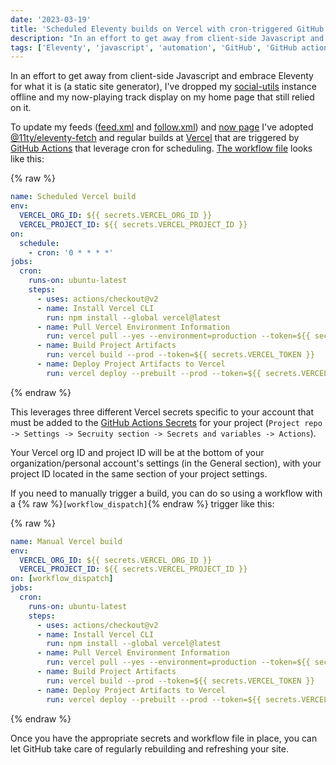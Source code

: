 ```yaml
---
date: '2023-03-19'
title: 'Scheduled Eleventy builds on Vercel with cron-triggered GitHub actions'
description: "In an effort to get away from client-side Javascript and embrace Eleventy for what it is (a static site generator), I've dropped my social-utils instance offline and my now-playing track display on my home page that still relied on it."
tags: ['Eleventy', 'javascript', 'automation', 'GitHub', 'GitHub actions', 'cron', 'YAML', 'API']
---
```


In an effort to get away from client-side Javascript and embrace Eleventy for what it is (a static site generator), I've dropped my [social-utils](https://github.com/cdransf/social-utils) instance offline and my now-playing track display on my home page that still relied on it.<!-- excerpt -->

To update my feeds ([feed.xml](https://coryd.dev/feed.xml) and [follow.xml](https://coryd.dev/follow.xml)) and [now page](/now) I've adopted [@11ty/eleventy-fetch](https://www.npmjs.com/package/@11ty/eleventy-fetch) and regular builds at [Vercel](https://vercel.com/) that are triggered by [GitHub Actions](https://docs.github.com/en/actions) that leverage cron for scheduling. [The workflow file](https://github.com/cdransf/coryd.dev/blob/e886857387661ceeba4f2b368989ec32f0c3f121/.github/workflows/scheduled-build.yaml) looks like this:

{% raw %}

```yaml
name: Scheduled Vercel build
env:
  VERCEL_ORG_ID: ${{ secrets.VERCEL_ORG_ID }}
  VERCEL_PROJECT_ID: ${{ secrets.VERCEL_PROJECT_ID }}
on:
  schedule:
    - cron: '0 * * * *'
jobs:
  cron:
    runs-on: ubuntu-latest
    steps:
      - uses: actions/checkout@v2
      - name: Install Vercel CLI
        run: npm install --global vercel@latest
      - name: Pull Vercel Environment Information
        run: vercel pull --yes --environment=production --token=${{ secrets.VERCEL_TOKEN }}
      - name: Build Project Artifacts
        run: vercel build --prod --token=${{ secrets.VERCEL_TOKEN }}
      - name: Deploy Project Artifacts to Vercel
        run: vercel deploy --prebuilt --prod --token=${{ secrets.VERCEL_TOKEN }}
```

{% endraw %}

This leverages three different Vercel secrets specific to your account that must be added to the [GitHub Actions Secrets](https://docs.github.com/en/rest/actions/secrets?apiVersion=2022-11-28) for your project (`Project repo -> Settings -> Secruity section -> Secrets and variables -> Actions`).

Your Vercel org ID and project ID will be at the bottom of your organization/personal account's settings (in the General section), with your project ID located in the same section of your project settings.

If you need to manually trigger a build, you can do so using a workflow with a {% raw %}`[workflow_dispatch]`{% endraw %} trigger like this:

{% raw %}

```yaml
name: Manual Vercel build
env:
  VERCEL_ORG_ID: ${{ secrets.VERCEL_ORG_ID }}
  VERCEL_PROJECT_ID: ${{ secrets.VERCEL_PROJECT_ID }}
on: [workflow_dispatch]
jobs:
  cron:
    runs-on: ubuntu-latest
    steps:
      - uses: actions/checkout@v2
      - name: Install Vercel CLI
        run: npm install --global vercel@latest
      - name: Pull Vercel Environment Information
        run: vercel pull --yes --environment=production --token=${{ secrets.VERCEL_TOKEN }}
      - name: Build Project Artifacts
        run: vercel build --prod --token=${{ secrets.VERCEL_TOKEN }}
      - name: Deploy Project Artifacts to Vercel
        run: vercel deploy --prebuilt --prod --token=${{ secrets.VERCEL_TOKEN }}
```

{% endraw %}

Once you have the appropriate secrets and workflow file in place, you can let GitHub take care of regularly rebuilding and refreshing your site.
